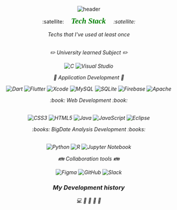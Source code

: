 <div align="center">
    
![header](https://capsule-render.vercel.app/api?type=transparent&color=auto&height=200&section=header&text=Soilder%20Developer&fontSize=90&fontColor=A5915F)
  
</div>

<div align="center">
  :satellite:
  &nbsp;&nbsp;&nbsp;
  <span style=" font: italic bold 1.5em/1em Georgia, serif ; color: green;">
    <em>Tech Stack<em>
  </span>
  &nbsp;&nbsp;&nbsp;
  :satellite:
</div><br>
<div align="center">
  Techs that I've used at least once
<div><br>
                                     
:pencil2: University learned Subject :pencil2:<br>

![C](https://img.shields.io/badge/c-%2300599C.svg?style=for-the-badge&logo=c&logoColor=white)
![Visual Studio](https://img.shields.io/badge/Visual%20Studio-5C2D91.svg?style=for-the-badge&logo=visual-studio&logoColor=white)

 
:pushpin: Application Development :pushpin:<br>
    
![Dart](https://img.shields.io/badge/dart-%230175C2.svg?style=for-the-badge&logo=dart&logoColor=white)
![Flutter](https://img.shields.io/badge/Flutter-%2302569B.svg?style=for-the-badge&logo=Flutter&logoColor=white)
![Xcode](https://img.shields.io/badge/Xcode-007ACC?style=for-the-badge&logo=Xcode&logoColor=white)
![MySQL](https://img.shields.io/badge/mysql-%2300f.svg?style=for-the-badge&logo=mysql&logoColor=white)
![SQLite](https://img.shields.io/badge/sqlite-%2307405e.svg?style=for-the-badge&logo=sqlite&logoColor=white)
![Firebase](https://img.shields.io/badge/firebase-%23039BE5.svg?style=for-the-badge&logo=firebase)
![Apache](https://img.shields.io/badge/apache-%23D42029.svg?style=for-the-badge&logo=apache&logoColor=white)
 
<div align="center">
  :book: Web Development :book:
<div><br>
  
![CSS3](https://img.shields.io/badge/css3-%231572B6.svg?style=for-the-badge&logo=css3&logoColor=white)
![HTML5](https://img.shields.io/badge/html5-%23E34F26.svg?style=for-the-badge&logo=html5&logoColor=white)
![Java](https://img.shields.io/badge/java-%23ED8B00.svg?style=for-the-badge&logo=java&logoColor=white)
![JavaScript](https://img.shields.io/badge/javascript-%23323330.svg?style=for-the-badge&logo=javascript&logoColor=%23F7DF1E)
![Eclipse](https://img.shields.io/badge/Eclipse-FE7A16.svg?style=for-the-badge&logo=Eclipse&logoColor=white)

<div align="center">
  :books: BigDate Analysis Development :books: 
<div><br>
  
![Python](https://img.shields.io/badge/python-3670A0?style=for-the-badge&logo=python&logoColor=ffdd54)
![R](https://img.shields.io/badge/r-%23276DC3.svg?style=for-the-badge&logo=r&logoColor=white)
![Jupyter Notebook](https://img.shields.io/badge/jupyter-%23FA0F00.svg?style=for-the-badge&logo=jupyter&logoColor=white)

:family: Collaboration tools :family: <br>
  
![Figma](https://img.shields.io/badge/figma-%23F24E1E.svg?style=for-the-badge&logo=figma&logoColor=white)
![GitHub](https://img.shields.io/badge/github-%23121011.svg?style=for-the-badge&logo=github&logoColor=white)
![Slack](https://img.shields.io/badge/Slack-4A154B?style=for-the-badge&logo=slack&logoColor=white)
  

### My Development history
  :computer:
  :iphone:
  :mag_right:
  :mag_right:
  :iphone:
  







